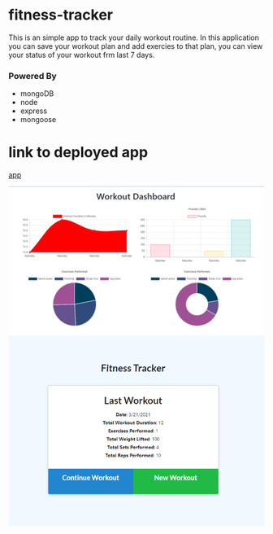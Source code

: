 # fitness-tracker
This is an simple app to track your daily workout routine.
In this application you can save your workout plan and add exercies to that plan,
you can view your status of your workout frm last 7 days.
### Powered By 
- mongoDB
- node 
- express 
- mongoose 
# link to deployed app 
[app](https://polar-reaches-72266.herokuapp.com/)

![Demo-image](./images/fitness.PNG)
![Demo-image](./images/fitness2.PNG)